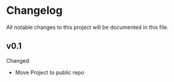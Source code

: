 # Changelog

All notable changes to this project will be documented in this file.

## v0.1

Changed
- Move Project to public repo
